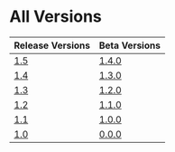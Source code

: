 # All Versions

| Release Versions      | Beta Versions          |
|-----------------------|------------------------|
| [1.5](Release/1-5.md) | [1.4.0](Beta/1-4-0.md) |
| [1.4](Release/1-4.md) | [1.3.0](Beta/1-3-0.md) |
| [1.3](Release/1-3.md) | [1.2.0](Beta/1-2-0.md) |
| [1.2](Release/1-2.md) | [1.1.0](Beta/1-1-0.md) |
| [1.1](Release/1-1.md) | [1.0.0](Beta/1-0-0.md) |
| [1.0](Release/1-0.md) | [0.0.0](Beta/0-0-0.md) |
